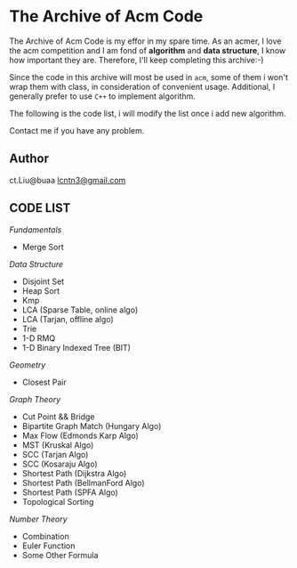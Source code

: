 The Archive of Acm Code
===
The Archive of Acm Code is my effor in my spare time. As an acmer, I love the acm competition and I am fond of  **algorithm** and **data structure**, I know how important they are. Therefore, I'll keep completing this archive:-)  

Since the code in this archive will most be used in `acm`, some of them i won't wrap them with class, in consideration of convenient usage. Additional, I generally prefer to use `C++` to implement algorithm.

The following is the code list, i will modify the list once i add new algorithm.  

Contact me if you have any problem.

Author
---
ct.Liu@buaa <lcntn3@gmail.com>

CODE LIST
---
*Fundamentals*

- Merge Sort

*Data Structure*  

- Disjoint Set
- Heap Sort  
- Kmp  
- LCA (Sparse Table, online algo)
- LCA (Tarjan, offline algo)
- Trie  
- 1-D RMQ
- 1-D Binary Indexed Tree (BIT)

*Geometry*  

- Closest Pair

*Graph Theory*  

- Cut Point && Bridge
- Bipartite Graph Match (Hungary Algo)
- Max Flow (Edmonds Karp Algo)
- MST (Kruskal Algo)
- SCC (Tarjan Algo)
- SCC (Kosaraju Algo)
- Shortest Path (Dijkstra Algo)
- Shortest Path (BellmanFord Algo)
- Shortest Path (SPFA Algo)
- Topological Sorting

*Number Theory*

- Combination
- Euler Function
- Some Other Formula
